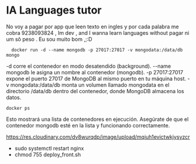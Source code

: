 # IA Languages tutor 

No voy a pagar por app que leen texto en ingles y por cada 
palabra me cobra 9238093824 , Im dev , and I wanna learn languages
without pagar ni um sô peso . Eu sou muito bom ,;:D

```
  docker run -d --name mongodb -p 27017:27017 -v mongodata:/data/db mongo
```

-d corre el contenedor en modo desatendido (background).
--name mongodb le asigna un nombre al contenedor (mongodb).
-p 27017:27017 expone el puerto 27017 de MongoDB al mismo puerto en tu máquina host.
-v mongodata:/data/db monta un volumen llamado mongodata en el directorio /data/db dentro del contenedor, donde MongoDB almacena los datos.

```
docker ps
```

Esto mostrará una lista de contenedores en ejecución. Asegúrate de que el contenedor mongodb esté en la lista y funcionando correctamente.


https://res.cloudinary.com/dv8wurqdp/image/upload/mqiuh1evictwkjysyzcr

- sudo systemctl restart nginx
- chmod 755 deploy_front.sh

